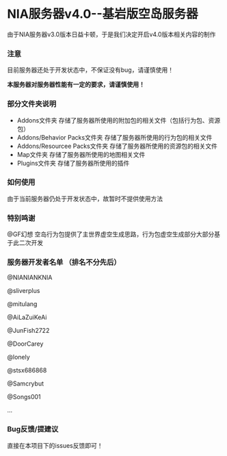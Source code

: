 # NIA服务器v4.0--基岩版空岛服务器

由于NIA服务器v3.0版本日益卡顿，于是我们决定开启v4.0版本相关内容的制作

### 注意

目前服务器还处于开发状态中，不保证没有bug，请谨慎使用！

**本服务器对服务器性能有一定的要求，请谨慎使用！**

### 部分文件夹说明

- Addons文件夹 存储了服务器所使用的附加包的相关文件（包括行为包、资源包）
- Addons/Behavior Packs文件夹 存储了服务器所使用的行为包的相关文件
- Addons/Resourcee Packs文件夹 存储了服务器所使用的资源包的相关文件
- Map文件夹 存储了服务器所使用的地图相关文件
- Plugins文件夹 存储了服务器所使用的插件

### 如何使用

由于当前服务器仍处于开发状态中，故暂时不提供使用方法

### 特别鸣谢

@GF幻想 空岛行为包提供了主世界虚空生成思路，行为包虚空生成部分大部分基于此二次开发

### 服务器开发者名单 （排名不分先后）

@NIANIANKNIA

@sliverplus

@mitulang

@AiLaZuiKeAi

@JunFish2722

@DoorCarey

@lonely

@stsx686868

@Samcrybut

@Songs001

...

### Bug反馈/提建议

直接在本项目下的issues反馈即可！

